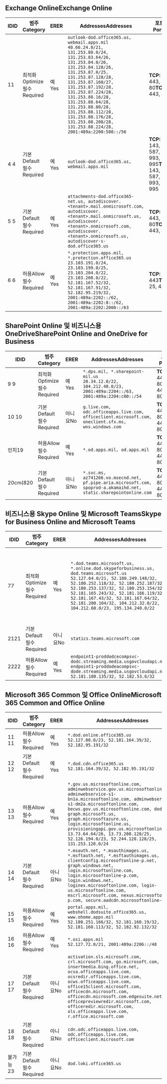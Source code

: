 <!--THIS FILE IS AUTOMATICALLY GENERATED. MANUAL CHANGES WILL BE OVERWRITTEN.-->
<!--Please contact the Office 365 Endpoints team with any questions.-->
<!--USGovDoD endpoints version 2019093000-->
<!--File generated 2019-09-30 11:00:10.2736-->

## <a name="exchange-online"></a><span data-ttu-id="8ce19-101">Exchange Online</span><span class="sxs-lookup"><span data-stu-id="8ce19-101">Exchange Online</span></span>

<span data-ttu-id="8ce19-102">ID</span><span class="sxs-lookup"><span data-stu-id="8ce19-102">ID</span></span> | <span data-ttu-id="8ce19-103">범주</span><span class="sxs-lookup"><span data-stu-id="8ce19-103">Category</span></span> | <span data-ttu-id="8ce19-104">ER</span><span class="sxs-lookup"><span data-stu-id="8ce19-104">ER</span></span> | <span data-ttu-id="8ce19-105">Addresses</span><span class="sxs-lookup"><span data-stu-id="8ce19-105">Addresses</span></span> | <span data-ttu-id="8ce19-106">포트</span><span class="sxs-lookup"><span data-stu-id="8ce19-106">Ports</span></span>
-- | -------------------- | --- | ---------------------------------------------------------------------------------------------------------------------------------------------------------------------------------------------------------------------------------------------------------------------------------------------------------------------------------------------------------------------------------------------- | -------------------------------
<span data-ttu-id="8ce19-107">1</span><span class="sxs-lookup"><span data-stu-id="8ce19-107">1</span></span> | <span data-ttu-id="8ce19-108">최적화</span><span class="sxs-lookup"><span data-stu-id="8ce19-108">Optimize</span></span><BR><span data-ttu-id="8ce19-109">필수</span><span class="sxs-lookup"><span data-stu-id="8ce19-109">Required</span></span> | <span data-ttu-id="8ce19-110">예</span><span class="sxs-lookup"><span data-stu-id="8ce19-110">Yes</span></span> | `outlook-dod.office365.us, webmail.apps.mil`<BR>`40.66.24.0/21, 131.253.80.0/24, 131.253.83.64/26, 131.253.84.0/26, 131.253.84.128/26, 131.253.87.0/25, 131.253.87.128/28, 131.253.87.160/27, 131.253.87.192/28, 131.253.87.224/28, 131.253.88.16/28, 131.253.88.64/28, 131.253.88.80/28, 131.253.88.112/28, 131.253.88.176/28, 131.253.88.208/28, 131.253.88.224/28, 2001:489a:2200:500::/56` | <span data-ttu-id="8ce19-111">**TCP:** 443, 80</span><span class="sxs-lookup"><span data-stu-id="8ce19-111">**TCP:** 443, 80</span></span>
<span data-ttu-id="8ce19-112">4 </span><span class="sxs-lookup"><span data-stu-id="8ce19-112">4</span></span> | <span data-ttu-id="8ce19-113">기본</span><span class="sxs-lookup"><span data-stu-id="8ce19-113">Default</span></span><BR><span data-ttu-id="8ce19-114">필수</span><span class="sxs-lookup"><span data-stu-id="8ce19-114">Required</span></span> | <span data-ttu-id="8ce19-115">예</span><span class="sxs-lookup"><span data-stu-id="8ce19-115">Yes</span></span> | `outlook-dod.office365.us, webmail.apps.mil` | <span data-ttu-id="8ce19-116">**TCP:** 143, 25, 587, 993, 995</span><span class="sxs-lookup"><span data-stu-id="8ce19-116">**TCP:** 143, 25, 587, 993, 995</span></span>
<span data-ttu-id="8ce19-117">5 </span><span class="sxs-lookup"><span data-stu-id="8ce19-117">5</span></span> | <span data-ttu-id="8ce19-118">기본</span><span class="sxs-lookup"><span data-stu-id="8ce19-118">Default</span></span><BR><span data-ttu-id="8ce19-119">필수</span><span class="sxs-lookup"><span data-stu-id="8ce19-119">Required</span></span> | <span data-ttu-id="8ce19-120">예</span><span class="sxs-lookup"><span data-stu-id="8ce19-120">Yes</span></span> | `attachments-dod.office365-net.us, autodiscover.<tenant>.mail.onmicrosoft.com, autodiscover.<tenant>.mail.onmicrosoft.us, autodiscover.<tenant>.onmicrosoft.com, autodiscover.<tenant>.onmicrosoft.us, autodiscover-s-dod.office365.us` | <span data-ttu-id="8ce19-121">**TCP:** 443, 80</span><span class="sxs-lookup"><span data-stu-id="8ce19-121">**TCP:** 443, 80</span></span>
<span data-ttu-id="8ce19-122">6 </span><span class="sxs-lookup"><span data-stu-id="8ce19-122">6</span></span> | <span data-ttu-id="8ce19-123">허용</span><span class="sxs-lookup"><span data-stu-id="8ce19-123">Allow</span></span><BR><span data-ttu-id="8ce19-124">필수</span><span class="sxs-lookup"><span data-stu-id="8ce19-124">Required</span></span> | <span data-ttu-id="8ce19-125">예</span><span class="sxs-lookup"><span data-stu-id="8ce19-125">Yes</span></span> | `*.protection.apps.mil, *.protection.office365.us`<BR>`23.103.191.0/24, 23.103.199.0/25, 23.103.204.0/22, 23.103.208.0/22, 52.181.167.52/32, 52.181.167.91/32, 52.182.95.219/32, 2001:489a:2202::/62, 2001:489a:2202:8::/62, 2001:489a:2202:2000::/63` | <span data-ttu-id="8ce19-126">**TCP:** 25, 443</span><span class="sxs-lookup"><span data-stu-id="8ce19-126">**TCP:** 25, 443</span></span>

## <a name="sharepoint-online-and-onedrive-for-business"></a><span data-ttu-id="8ce19-127">SharePoint Online 및 비즈니스용 OneDrive</span><span class="sxs-lookup"><span data-stu-id="8ce19-127">SharePoint Online and OneDrive for Business</span></span>

<span data-ttu-id="8ce19-128">ID</span><span class="sxs-lookup"><span data-stu-id="8ce19-128">ID</span></span> | <span data-ttu-id="8ce19-129">범주</span><span class="sxs-lookup"><span data-stu-id="8ce19-129">Category</span></span> | <span data-ttu-id="8ce19-130">ER</span><span class="sxs-lookup"><span data-stu-id="8ce19-130">ER</span></span> | <span data-ttu-id="8ce19-131">Addresses</span><span class="sxs-lookup"><span data-stu-id="8ce19-131">Addresses</span></span> | <span data-ttu-id="8ce19-132">포트</span><span class="sxs-lookup"><span data-stu-id="8ce19-132">Ports</span></span>
-- | -------------------- | --- | ------------------------------------------------------------------------------------------------------------------- | ----------------
<span data-ttu-id="8ce19-133">9 </span><span class="sxs-lookup"><span data-stu-id="8ce19-133">9</span></span> | <span data-ttu-id="8ce19-134">최적화</span><span class="sxs-lookup"><span data-stu-id="8ce19-134">Optimize</span></span><BR><span data-ttu-id="8ce19-135">필수</span><span class="sxs-lookup"><span data-stu-id="8ce19-135">Required</span></span> | <span data-ttu-id="8ce19-136">예</span><span class="sxs-lookup"><span data-stu-id="8ce19-136">Yes</span></span> | `*.dps.mil, *.sharepoint-mil.us`<BR>`20.34.12.0/22, 104.212.48.0/23, 2001:489a:2204::/63, 2001:489a:2204:c00::/54` | <span data-ttu-id="8ce19-137">**TCP:** 443, 80</span><span class="sxs-lookup"><span data-stu-id="8ce19-137">**TCP:** 443, 80</span></span>
<span data-ttu-id="8ce19-138">10 </span><span class="sxs-lookup"><span data-stu-id="8ce19-138">10</span></span> | <span data-ttu-id="8ce19-139">기본</span><span class="sxs-lookup"><span data-stu-id="8ce19-139">Default</span></span><BR><span data-ttu-id="8ce19-140">필수</span><span class="sxs-lookup"><span data-stu-id="8ce19-140">Required</span></span> | <span data-ttu-id="8ce19-141">아니요</span><span class="sxs-lookup"><span data-stu-id="8ce19-141">No</span></span> | `g.live.com, odc.officeapps.live.com, officeclient.microsoft.com, oneclient.sfx.ms, wns.windows.com` | <span data-ttu-id="8ce19-142">**TCP:** 443, 80</span><span class="sxs-lookup"><span data-stu-id="8ce19-142">**TCP:** 443, 80</span></span>
<span data-ttu-id="8ce19-143">인치</span><span class="sxs-lookup"><span data-stu-id="8ce19-143">19</span></span> | <span data-ttu-id="8ce19-144">허용</span><span class="sxs-lookup"><span data-stu-id="8ce19-144">Allow</span></span><BR><span data-ttu-id="8ce19-145">필수</span><span class="sxs-lookup"><span data-stu-id="8ce19-145">Required</span></span> | <span data-ttu-id="8ce19-146">예</span><span class="sxs-lookup"><span data-stu-id="8ce19-146">Yes</span></span> | `*.od.apps.mil, od.apps.mil` | <span data-ttu-id="8ce19-147">**TCP:** 443, 80</span><span class="sxs-lookup"><span data-stu-id="8ce19-147">**TCP:** 443, 80</span></span>
<span data-ttu-id="8ce19-148">20cm(8</span><span class="sxs-lookup"><span data-stu-id="8ce19-148">20</span></span> | <span data-ttu-id="8ce19-149">기본</span><span class="sxs-lookup"><span data-stu-id="8ce19-149">Default</span></span><BR><span data-ttu-id="8ce19-150">필수</span><span class="sxs-lookup"><span data-stu-id="8ce19-150">Required</span></span> | <span data-ttu-id="8ce19-151">아니요</span><span class="sxs-lookup"><span data-stu-id="8ce19-151">No</span></span> | `*.svc.ms, az741266.vo.msecnd.net, pf.pipe.aria.microsoft.com, spoprod-a.akamaihd.net, static.sharepointonline.com` | <span data-ttu-id="8ce19-152">**TCP:** 443, 80</span><span class="sxs-lookup"><span data-stu-id="8ce19-152">**TCP:** 443, 80</span></span>

## <a name="skype-for-business-online-and-microsoft-teams"></a><span data-ttu-id="8ce19-153">비즈니스용 Skype Online 및 Microsoft Teams</span><span class="sxs-lookup"><span data-stu-id="8ce19-153">Skype for Business Online and Microsoft Teams</span></span>

<span data-ttu-id="8ce19-154">ID</span><span class="sxs-lookup"><span data-stu-id="8ce19-154">ID</span></span> | <span data-ttu-id="8ce19-155">범주</span><span class="sxs-lookup"><span data-stu-id="8ce19-155">Category</span></span> | <span data-ttu-id="8ce19-156">ER</span><span class="sxs-lookup"><span data-stu-id="8ce19-156">ER</span></span> | <span data-ttu-id="8ce19-157">Addresses</span><span class="sxs-lookup"><span data-stu-id="8ce19-157">Addresses</span></span> | <span data-ttu-id="8ce19-158">포트</span><span class="sxs-lookup"><span data-stu-id="8ce19-158">Ports</span></span>
-- | -------------------- | --- | -------------------------------------------------------------------------------------------------------------------------------------------------------------------------------------------------------------------------------------------------------------------------------------------------------------------------------------------------------- | -----------------------------------------------
<span data-ttu-id="8ce19-159">7</span><span class="sxs-lookup"><span data-stu-id="8ce19-159">7</span></span> | <span data-ttu-id="8ce19-160">최적화</span><span class="sxs-lookup"><span data-stu-id="8ce19-160">Optimize</span></span><BR><span data-ttu-id="8ce19-161">필수</span><span class="sxs-lookup"><span data-stu-id="8ce19-161">Required</span></span> | <span data-ttu-id="8ce19-162">예</span><span class="sxs-lookup"><span data-stu-id="8ce19-162">Yes</span></span> | `*.dod.teams.microsoft.us, *.online.dod.skypeforbusiness.us, dod.teams.microsoft.us`<BR>`52.127.64.0/21, 52.180.249.148/32, 52.180.252.118/32, 52.180.252.187/32, 52.180.253.137/32, 52.180.253.154/32, 52.181.165.243/32, 52.181.166.119/32, 52.181.167.43/32, 52.181.167.64/32, 52.181.200.104/32, 104.212.32.0/22, 104.212.60.0/23, 195.134.240.0/22` | <span data-ttu-id="8ce19-163">**TCP:** 443</span><span class="sxs-lookup"><span data-stu-id="8ce19-163">**TCP:** 443</span></span><BR><span data-ttu-id="8ce19-164">**UDP:** 3478, 3479, 3480, 3481</span><span class="sxs-lookup"><span data-stu-id="8ce19-164">**UDP:** 3478, 3479, 3480, 3481</span></span>
<span data-ttu-id="8ce19-165">21</span><span class="sxs-lookup"><span data-stu-id="8ce19-165">21</span></span> | <span data-ttu-id="8ce19-166">기본</span><span class="sxs-lookup"><span data-stu-id="8ce19-166">Default</span></span><BR><span data-ttu-id="8ce19-167">필수</span><span class="sxs-lookup"><span data-stu-id="8ce19-167">Required</span></span> | <span data-ttu-id="8ce19-168">아니요</span><span class="sxs-lookup"><span data-stu-id="8ce19-168">No</span></span> | `statics.teams.microsoft.com` | <span data-ttu-id="8ce19-169">**TCP:** 443</span><span class="sxs-lookup"><span data-stu-id="8ce19-169">**TCP:** 443</span></span>
<span data-ttu-id="8ce19-170">22</span><span class="sxs-lookup"><span data-stu-id="8ce19-170">22</span></span> | <span data-ttu-id="8ce19-171">허용</span><span class="sxs-lookup"><span data-stu-id="8ce19-171">Allow</span></span><BR><span data-ttu-id="8ce19-172">필수</span><span class="sxs-lookup"><span data-stu-id="8ce19-172">Required</span></span> | <span data-ttu-id="8ce19-173">예</span><span class="sxs-lookup"><span data-stu-id="8ce19-173">Yes</span></span> | `endpoint1-proddodcecompsvc-dodc.streaming.media.usgovcloudapi.net, endpoint1-proddodeacompsvc-dode.streaming.media.usgovcloudapi.net`<BR>`52.181.180.135/32, 52.182.53.6/32` | <span data-ttu-id="8ce19-174">**TCP:** 443</span><span class="sxs-lookup"><span data-stu-id="8ce19-174">**TCP:** 443</span></span>

## <a name="microsoft-365-common-and-office-online"></a><span data-ttu-id="8ce19-175">Microsoft 365 Common 및 Office Online</span><span class="sxs-lookup"><span data-stu-id="8ce19-175">Microsoft 365 Common and Office Online</span></span>

<span data-ttu-id="8ce19-176">ID</span><span class="sxs-lookup"><span data-stu-id="8ce19-176">ID</span></span> | <span data-ttu-id="8ce19-177">범주</span><span class="sxs-lookup"><span data-stu-id="8ce19-177">Category</span></span> | <span data-ttu-id="8ce19-178">ER</span><span class="sxs-lookup"><span data-stu-id="8ce19-178">ER</span></span> | <span data-ttu-id="8ce19-179">Addresses</span><span class="sxs-lookup"><span data-stu-id="8ce19-179">Addresses</span></span> | <span data-ttu-id="8ce19-180">포트</span><span class="sxs-lookup"><span data-stu-id="8ce19-180">Ports</span></span>
-- | ------------------- | --- | ------------------------------------------------------------------------------------------------------------------------------------------------------------------------------------------------------------------------------------------------------------------------------------------------------------------------------------------------------------------------------------------------------------------------- | ----------------
<span data-ttu-id="8ce19-181">11 </span><span class="sxs-lookup"><span data-stu-id="8ce19-181">11</span></span> | <span data-ttu-id="8ce19-182">허용</span><span class="sxs-lookup"><span data-stu-id="8ce19-182">Allow</span></span><BR><span data-ttu-id="8ce19-183">필수</span><span class="sxs-lookup"><span data-stu-id="8ce19-183">Required</span></span> | <span data-ttu-id="8ce19-184">예</span><span class="sxs-lookup"><span data-stu-id="8ce19-184">Yes</span></span> | `*.dod.online.office365.us`<BR>`52.127.80.0/23, 52.181.164.39/32, 52.182.95.191/32` | <span data-ttu-id="8ce19-185">**TCP:** 443</span><span class="sxs-lookup"><span data-stu-id="8ce19-185">**TCP:** 443</span></span>
<span data-ttu-id="8ce19-186">12 </span><span class="sxs-lookup"><span data-stu-id="8ce19-186">12</span></span> | <span data-ttu-id="8ce19-187">기본</span><span class="sxs-lookup"><span data-stu-id="8ce19-187">Default</span></span><BR><span data-ttu-id="8ce19-188">필수</span><span class="sxs-lookup"><span data-stu-id="8ce19-188">Required</span></span> | <span data-ttu-id="8ce19-189">예</span><span class="sxs-lookup"><span data-stu-id="8ce19-189">Yes</span></span> | `*.dod.cdn.office365.us`<BR>`52.181.164.39/32, 52.182.95.191/32` | <span data-ttu-id="8ce19-190">**TCP:** 443</span><span class="sxs-lookup"><span data-stu-id="8ce19-190">**TCP:** 443</span></span>
<span data-ttu-id="8ce19-191">13 </span><span class="sxs-lookup"><span data-stu-id="8ce19-191">13</span></span> | <span data-ttu-id="8ce19-192">허용</span><span class="sxs-lookup"><span data-stu-id="8ce19-192">Allow</span></span><BR><span data-ttu-id="8ce19-193">필수</span><span class="sxs-lookup"><span data-stu-id="8ce19-193">Required</span></span> | <span data-ttu-id="8ce19-194">예</span><span class="sxs-lookup"><span data-stu-id="8ce19-194">Yes</span></span> | `*.gov.us.microsoftonline.com, adminwebservice.gov.us.microsoftonline.com, adminwebservice-s1-bn1a.microsoftonline.com, adminwebservice-s1-dm2a.microsoftonline.com, becws.gov.us.microsoftonline.com, dod-graph.microsoft.us, graph.microsoftazure.us, login.microsoftonline.us, provisioningapi.gov.us.microsoftonline.com`<BR>`13.73.64.64/26, 13.73.208.128/25, 52.126.194.0/23, 52.244.120.128/25, 131.253.120.0/24` | <span data-ttu-id="8ce19-195">**TCP:** 443</span><span class="sxs-lookup"><span data-stu-id="8ce19-195">**TCP:** 443</span></span>
<span data-ttu-id="8ce19-196">14 </span><span class="sxs-lookup"><span data-stu-id="8ce19-196">14</span></span> | <span data-ttu-id="8ce19-197">기본</span><span class="sxs-lookup"><span data-stu-id="8ce19-197">Default</span></span><BR><span data-ttu-id="8ce19-198">필수</span><span class="sxs-lookup"><span data-stu-id="8ce19-198">Required</span></span> | <span data-ttu-id="8ce19-199">아니요</span><span class="sxs-lookup"><span data-stu-id="8ce19-199">No</span></span> | `*.msauth.net, *.msauthimages.us, *.msftauth.net, *.msftauthimages.us, clientconfig.microsoftonline-p.net, graph.windows.net, login.microsoftonline.com, login.microsoftonline-p.com, login.windows.net, loginex.microsoftonline.com, login-us.microsoftonline.com, mscrl.microsoft.com, nexus.microsoftonline-p.com, secure.aadcdn.microsoftonline-p.com` | <span data-ttu-id="8ce19-200">**TCP:** 443</span><span class="sxs-lookup"><span data-stu-id="8ce19-200">**TCP:** 443</span></span>
<span data-ttu-id="8ce19-201">15 </span><span class="sxs-lookup"><span data-stu-id="8ce19-201">15</span></span> | <span data-ttu-id="8ce19-202">허용</span><span class="sxs-lookup"><span data-stu-id="8ce19-202">Allow</span></span><BR><span data-ttu-id="8ce19-203">필수</span><span class="sxs-lookup"><span data-stu-id="8ce19-203">Required</span></span> | <span data-ttu-id="8ce19-204">예</span><span class="sxs-lookup"><span data-stu-id="8ce19-204">Yes</span></span> | `portal.apps.mil, webshell.dodsuite.office365.us, www.ohome.apps.mil`<BR>`52.180.251.166/32, 52.181.160.19/32, 52.181.160.113/32, 52.182.92.132/32` | <span data-ttu-id="8ce19-205">**TCP:** 443</span><span class="sxs-lookup"><span data-stu-id="8ce19-205">**TCP:** 443</span></span>
<span data-ttu-id="8ce19-206">16 </span><span class="sxs-lookup"><span data-stu-id="8ce19-206">16</span></span> | <span data-ttu-id="8ce19-207">허용</span><span class="sxs-lookup"><span data-stu-id="8ce19-207">Allow</span></span><BR><span data-ttu-id="8ce19-208">필수</span><span class="sxs-lookup"><span data-stu-id="8ce19-208">Required</span></span> | <span data-ttu-id="8ce19-209">예</span><span class="sxs-lookup"><span data-stu-id="8ce19-209">Yes</span></span> | `*.osi.apps.mil`<BR>`52.127.72.0/21, 2001:489a:2206::/48` | <span data-ttu-id="8ce19-210">**TCP:** 443</span><span class="sxs-lookup"><span data-stu-id="8ce19-210">**TCP:** 443</span></span>
<span data-ttu-id="8ce19-211">17 </span><span class="sxs-lookup"><span data-stu-id="8ce19-211">17</span></span> | <span data-ttu-id="8ce19-212">기본</span><span class="sxs-lookup"><span data-stu-id="8ce19-212">Default</span></span><BR><span data-ttu-id="8ce19-213">필수</span><span class="sxs-lookup"><span data-stu-id="8ce19-213">Required</span></span> | <span data-ttu-id="8ce19-214">아니요</span><span class="sxs-lookup"><span data-stu-id="8ce19-214">No</span></span> | `activation.sls.microsoft.com, crl.microsoft.com, go.microsoft.com, insertmedia.bing.office.net, ocsa.officeapps.live.com, ocsredir.officeapps.live.com, ocws.officeapps.live.com, office15client.microsoft.com, officecdn.microsoft.com, officecdn.microsoft.com.edgesuite.net, officepreviewredir.microsoft.com, officeredir.microsoft.com, ols.officeapps.live.com, r.office.microsoft.com` | <span data-ttu-id="8ce19-215">**TCP:** 443, 80</span><span class="sxs-lookup"><span data-stu-id="8ce19-215">**TCP:** 443, 80</span></span>
<span data-ttu-id="8ce19-216">18 </span><span class="sxs-lookup"><span data-stu-id="8ce19-216">18</span></span> | <span data-ttu-id="8ce19-217">기본</span><span class="sxs-lookup"><span data-stu-id="8ce19-217">Default</span></span><BR><span data-ttu-id="8ce19-218">필수</span><span class="sxs-lookup"><span data-stu-id="8ce19-218">Required</span></span> | <span data-ttu-id="8ce19-219">아니요</span><span class="sxs-lookup"><span data-stu-id="8ce19-219">No</span></span> | `cdn.odc.officeapps.live.com, odc.officeapps.live.com, officeclient.microsoft.com` | <span data-ttu-id="8ce19-220">**TCP:** 443, 80</span><span class="sxs-lookup"><span data-stu-id="8ce19-220">**TCP:** 443, 80</span></span>
<span data-ttu-id="8ce19-221">불가능</span><span class="sxs-lookup"><span data-stu-id="8ce19-221">23</span></span> | <span data-ttu-id="8ce19-222">기본</span><span class="sxs-lookup"><span data-stu-id="8ce19-222">Default</span></span><BR><span data-ttu-id="8ce19-223">필수</span><span class="sxs-lookup"><span data-stu-id="8ce19-223">Required</span></span> | <span data-ttu-id="8ce19-224">아니요</span><span class="sxs-lookup"><span data-stu-id="8ce19-224">No</span></span> | `dod.loki.office365.us` | <span data-ttu-id="8ce19-225">**TCP:** 443</span><span class="sxs-lookup"><span data-stu-id="8ce19-225">**TCP:** 443</span></span>
